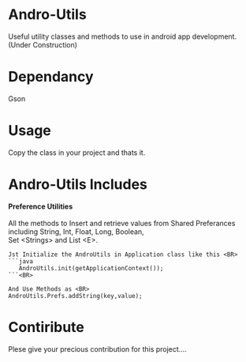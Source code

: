 # Andro-Utils

Useful utility classes and methods to use in android app development.
(Under Construction)

# Dependancy
Gson

# Usage
Copy the class in your project and thats it.

# Andro-Utils Includes 
<b>Preference Utilities</b><BR><BR>
    All the methods to Insert and retrieve values from Shared Preferances including String, Int, Float, Long, Boolean,    
    Set &#60;Strings&#62;  and List &#60;E&#62;. <BR>
  
    Jst Initialize the AndroUtils in Application class like this <BR>
    ```java
       AndroUtils.init(getApplicationContext());
    ```<BR>
  
    And Use Methods as <BR>
    AndroUtils.Prefs.addString(key,value);
  

# Contiribute
Plese give your precious contribution for this project....

